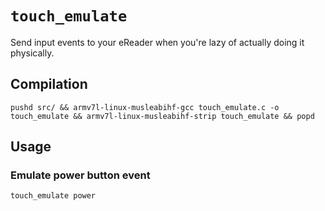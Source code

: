 # `touch_emulate`
Send input events to your eReader when you're lazy of actually doing it physically.
## Compilation
```
pushd src/ && armv7l-linux-musleabihf-gcc touch_emulate.c -o touch_emulate && armv7l-linux-musleabihf-strip touch_emulate && popd
```
## Usage
### Emulate power button event
```
touch_emulate power
```
